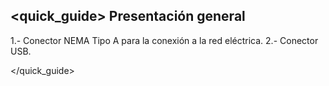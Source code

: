 ## <quick_guide> Presentación general


1.- Conector NEMA Tipo A para la conexión a la red eléctrica.
2.- Conector USB.

</quick_guide>
